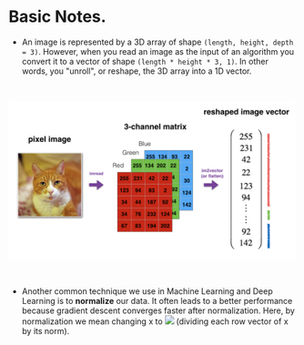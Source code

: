 # Basic Notes.

* An image is represented by a 3D array of shape ```(length, height, depth = 3)```. However, when you read an image as the input of an algorithm you convert it to a vector of shape ```(length * height * 3, 1)```. In other words, you "unroll", or reshape, the 3D array into a 1D vector.
<br>
<p align="center">
  <kbd>
  <img src="https://github.com/rjrockzz/deep-learning/blob/master/Coursera/dl.png">
  </kbd>  
</p><br>

* Another common technique we use in Machine Learning and Deep Learning is to **normalize** our data. It often leads to a better performance because gradient descent converges faster after normalization. Here, by normalization we mean changing x to <img src="https://render.githubusercontent.com/render/math?math=\frac{x}{\| x\|}"> (dividing each row vector of x by its norm).
